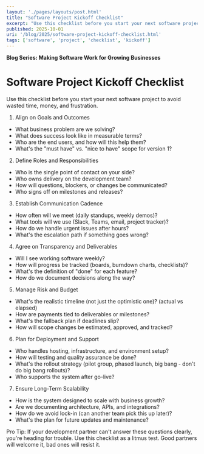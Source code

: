 ```yaml
---
layout: './pages/layouts/post.html'
title: "Software Project Kickoff Checklist"
excerpt: "Use this checklist before you start your next software project to avoid wasted time, money, and frustration."
published: 2025-10-01
uri: '/blog/2025/software-project-kickoff-checklist.html'
tags: ['software', 'project', 'checklist', 'kickoff']
---
```


**Blog Series: Making Software Work for Growing Businesses**

# Software Project Kickoff Checklist

Use this checklist before you start your next software project to avoid wasted time, money, and frustration.

1. Align on Goals and Outcomes
- What business problem are we solving?
- What does success look like in measurable terms?
- Who are the end users, and how will this help them?
- What's the "must have" vs. "nice to have" scope for version 1?

2. Define Roles and Responsibilities
- Who is the single point of contact on your side?
- Who owns delivery on the development team?
- How will questions, blockers, or changes be communicated?
- Who signs off on milestones and releases?

3. Establish Communication Cadence
- How often will we meet (daily standups, weekly demos)?
- What tools will we use (Slack, Teams, email, project tracker)?
- How do we handle urgent issues after hours?
- What's the escalation path if something goes wrong?

4. Agree on Transparency and Deliverables
- Will I see working software weekly?
- How will progress be tracked (boards, burndown charts, checklists)?
- What's the definition of "done" for each feature?
- How do we document decisions along the way?

5. Manage Risk and Budget
- What's the realistic timeline (not just the optimistic one)? (actual vs elapsed)
- How are payments tied to deliverables or milestones?
- What's the fallback plan if deadlines slip?
- How will scope changes be estimated, approved, and tracked?

6. Plan for Deployment and Support
- Who handles hosting, infrastructure, and environment setup?
- How will testing and quality assurance be done?
- What's the rollout strategy (pilot group, phased launch, big bang - don't do big bang rollouts)?
- Who supports the system after go-live?

7. Ensure Long-Term Scalability
- How is the system designed to scale with business growth?
- Are we documenting architecture, APIs, and integrations?
- How do we avoid lock-in (can another team pick this up later)?
- What's the plan for future updates and maintenance?

Pro Tip: If your development partner can't answer these questions clearly, you're heading for trouble. Use this checklist as a litmus test. Good partners will welcome it, bad ones will resist it.